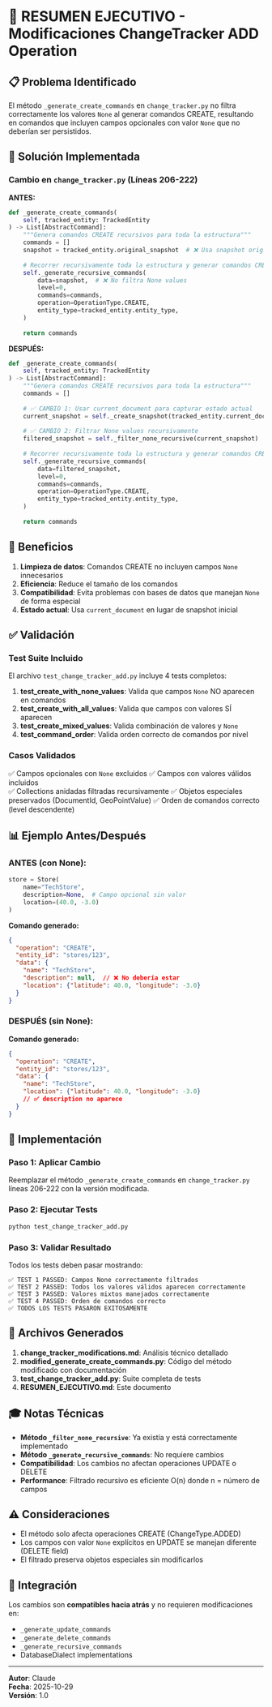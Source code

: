 # 🎯 RESUMEN EJECUTIVO - Modificaciones ChangeTracker ADD Operation

## 📋 Problema Identificado

El método `_generate_create_commands` en `change_tracker.py` no filtra correctamente los valores `None` al generar comandos CREATE, resultando en comandos que incluyen campos opcionales con valor `None` que no deberían ser persistidos.

## 🔧 Solución Implementada

### Cambio en `change_tracker.py` (Líneas 206-222)

**ANTES:**
```python
def _generate_create_commands(
    self, tracked_entity: TrackedEntity
) -> List[AbstractCommand]:
    """Genera comandos CREATE recursivos para toda la estructura"""
    commands = []
    snapshot = tracked_entity.original_snapshot  # ❌ Usa snapshot original
    
    # Recorrer recursivamente toda la estructura y generar comandos CREATE
    self._generate_recursive_commands(
        data=snapshot,  # ❌ No filtra None values
        level=0,
        commands=commands,
        operation=OperationType.CREATE,
        entity_type=tracked_entity.entity_type,
    )
    
    return commands
```

**DESPUÉS:**
```python
def _generate_create_commands(
    self, tracked_entity: TrackedEntity
) -> List[AbstractCommand]:
    """Genera comandos CREATE recursivos para toda la estructura"""
    commands = []
    
    # ✅ CAMBIO 1: Usar current_document para capturar estado actual
    current_snapshot = self._create_snapshot(tracked_entity.current_document)
    
    # ✅ CAMBIO 2: Filtrar None values recursivamente
    filtered_snapshot = self._filter_none_recursive(current_snapshot)
    
    # Recorrer recursivamente toda la estructura y generar comandos CREATE
    self._generate_recursive_commands(
        data=filtered_snapshot,
        level=0,
        commands=commands,
        operation=OperationType.CREATE,
        entity_type=tracked_entity.entity_type,
    )
    
    return commands
```

## 🎯 Beneficios

1. **Limpieza de datos**: Comandos CREATE no incluyen campos `None` innecesarios
2. **Eficiencia**: Reduce el tamaño de los comandos
3. **Compatibilidad**: Evita problemas con bases de datos que manejan `None` de forma especial
4. **Estado actual**: Usa `current_document` en lugar de snapshot inicial

## ✅ Validación

### Test Suite Incluido

El archivo `test_change_tracker_add.py` incluye 4 tests completos:

1. **test_create_with_none_values**: Valida que campos `None` NO aparecen en comandos
2. **test_create_with_all_values**: Valida que campos con valores SÍ aparecen
3. **test_create_mixed_values**: Valida combinación de valores y `None`
4. **test_command_order**: Valida orden correcto de comandos por nivel

### Casos Validados

✅ Campos opcionales con `None` excluidos
✅ Campos con valores válidos incluidos  
✅ Collections anidadas filtradas recursivamente
✅ Objetos especiales preservados (DocumentId, GeoPointValue)
✅ Orden de comandos correcto (level descendente)

## 📊 Ejemplo Antes/Después

### ANTES (con None):
```python
store = Store(
    name="TechStore",
    description=None,  # Campo opcional sin valor
    location=(40.0, -3.0)
)
```

**Comando generado:**
```json
{
  "operation": "CREATE",
  "entity_id": "stores/123",
  "data": {
    "name": "TechStore",
    "description": null,  // ❌ No debería estar
    "location": {"latitude": 40.0, "longitude": -3.0}
  }
}
```

### DESPUÉS (sin None):
**Comando generado:**
```json
{
  "operation": "CREATE",
  "entity_id": "stores/123",
  "data": {
    "name": "TechStore",
    "location": {"latitude": 40.0, "longitude": -3.0}
    // ✅ description no aparece
  }
}
```

## 🚀 Implementación

### Paso 1: Aplicar Cambio
Reemplazar el método `_generate_create_commands` en `change_tracker.py` líneas 206-222 con la versión modificada.

### Paso 2: Ejecutar Tests
```bash
python test_change_tracker_add.py
```

### Paso 3: Validar Resultado
Todos los tests deben pasar mostrando:
```
✅ TEST 1 PASSED: Campos None correctamente filtrados
✅ TEST 2 PASSED: Todos los valores válidos aparecen correctamente
✅ TEST 3 PASSED: Valores mixtos manejados correctamente
✅ TEST 4 PASSED: Orden de comandos correcto
✅ TODOS LOS TESTS PASARON EXITOSAMENTE
```

## 📁 Archivos Generados

1. **change_tracker_modifications.md**: Análisis técnico detallado
2. **modified_generate_create_commands.py**: Código del método modificado con documentación
3. **test_change_tracker_add.py**: Suite completa de tests
4. **RESUMEN_EJECUTIVO.md**: Este documento

## 🎓 Notas Técnicas

- **Método `_filter_none_recursive`**: Ya existía y está correctamente implementado
- **Método `_generate_recursive_commands`**: No requiere cambios
- **Compatibilidad**: Los cambios no afectan operaciones UPDATE o DELETE
- **Performance**: Filtrado recursivo es eficiente O(n) donde n = número de campos

## ⚠️ Consideraciones

- El método solo afecta operaciones CREATE (ChangeType.ADDED)
- Los campos con valor `None` explícitos en UPDATE se manejan diferente (DELETE field)
- El filtrado preserva objetos especiales sin modificarlos

## 🔄 Integración

Los cambios son **compatibles hacia atrás** y no requieren modificaciones en:
- `_generate_update_commands`
- `_generate_delete_commands`  
- `_generate_recursive_commands`
- DatabaseDialect implementations

---

**Autor**: Claude  
**Fecha**: 2025-10-29  
**Versión**: 1.0
